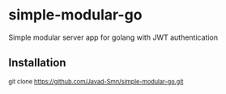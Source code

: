 # simple-modular-go
Simple modular server app for golang with JWT authentication

## Installation
<sub>git clone https://github.com/Javad-Smn/simple-modular-go.git</sub>
